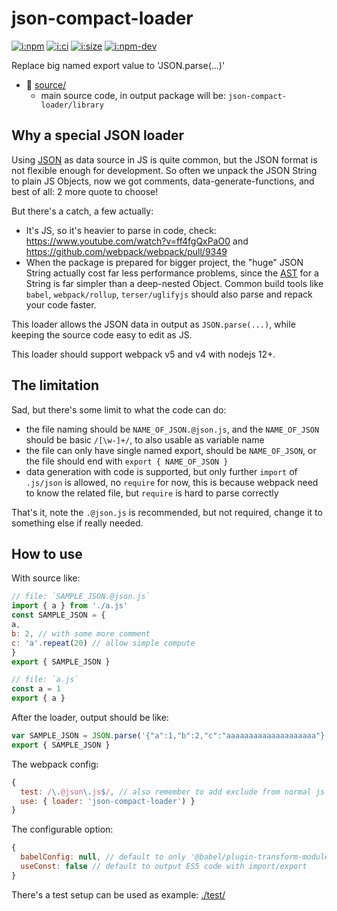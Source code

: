 # json-compact-loader

[![i:npm]][l:npm]
[![i:ci]][l:ci]
[![i:size]][l:size]
[![i:npm-dev]][l:npm]

Replace big named export value to 'JSON.parse(...)'

[i:npm]: https://img.shields.io/npm/v/json-compact-loader?colorB=blue
[i:npm-dev]: https://img.shields.io/npm/v/json-compact-loader/dev
[l:npm]: https://npm.im/json-compact-loader
[i:ci]: https://img.shields.io/github/workflow/status/mockingbot/json-compact-loader/ci-test
[l:ci]: https://github.com/mockingbot/json-compact-loader/actions?query=workflow:ci-test
[i:size]: https://packagephobia.now.sh/badge?p=json-compact-loader
[l:size]: https://packagephobia.now.sh/result?p=json-compact-loader

[//]: # (NON_PACKAGE_CONTENT)

- 📁 [source/](source/)
  - main source code, in output package will be: `json-compact-loader/library`


## Why a special JSON loader

Using [JSON](https://wikipedia.org/wiki/JSON) as data source in JS is quite common,
  but the JSON format is not flexible enough for development.
So often we unpack the JSON String to plain JS Objects,
  now we got comments, data-generate-functions, and best of all: 2 more quote to choose!

But there's a catch, a few actually:
- It's JS, so it's heavier to parse in code, check: https://www.youtube.com/watch?v=ff4fgQxPaO0
    and https://github.com/webpack/webpack/pull/9349
- When the package is prepared for bigger project, the "huge" JSON String actually cost far less performance problems,
    since the [AST](https://wikipedia.org/wiki/Abstract_syntax_tree)
    for a String is far simpler than a deep-nested Object.
  Common build tools like `babel`, `webpack/rollup`, `terser/uglifyjs`
    should also parse and repack your code faster.

This loader allows the JSON data in output as `JSON.parse(...)`,
  while keeping the source code easy to edit as JS.

This loader should support webpack v5 and v4 with nodejs 12+.

## The limitation

Sad, but there's some limit to what the code can do:
- the file naming should be `NAME_OF_JSON.@json.js`,
  and the `NAME_OF_JSON` should be basic `/[\w-]+/`,
  to also usable as variable name
- the file can only have single named export, should be `NAME_OF_JSON`,
  or the file should end with `export { NAME_OF_JSON }`
- data generation with code is supported,
  but only further `import` of `.js/json` is allowed, no `require` for now,
  this is because webpack need to know the related file,
  but `require` is hard to parse correctly

That's it, note the `.@json.js` is recommended, but not required,
  change it to something else if really needed.


## How to use

With source like:
```js
// file: `SAMPLE_JSON.@json.js`
import { a } from './a.js'
const SAMPLE_JSON = {
a,
b: 2, // with some more comment
c: 'a'.repeat(20) // allow simple compute
}
export { SAMPLE_JSON }

// file: `a.js`
const a = 1
export { a }
```

After the loader, output should be like:
```js
var SAMPLE_JSON = JSON.parse('{"a":1,"b":2,"c":"aaaaaaaaaaaaaaaaaaaa"}')
export { SAMPLE_JSON }
```

The webpack config:
```js
{
  test: /\.@json\.js$/, // also remember to add exclude from normal js loader
  use: { loader: 'json-compact-loader') }
}
```

The configurable option:
```js
{
  babelConfig: null, // default to only '@babel/plugin-transform-modules-commonjs'
  useConst: false // default to output ES5 code with import/export
}
```

There's a test setup can be used as example: [./test/](./test/)
